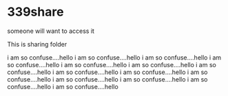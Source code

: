 # 339share
someone will want to access it

This is sharing folder

i am so confuse....hello
i am so confuse....hello
i am so confuse....hello
i am so confuse....hello
i am so confuse....hello
i am so confuse....hello
i am so confuse....hello
i am so confuse....hello
i am so confuse....hello
i am so confuse....hello
i am so confuse....hello
i am so confuse....hello
i am so confuse....hello
i am so confuse....hello
